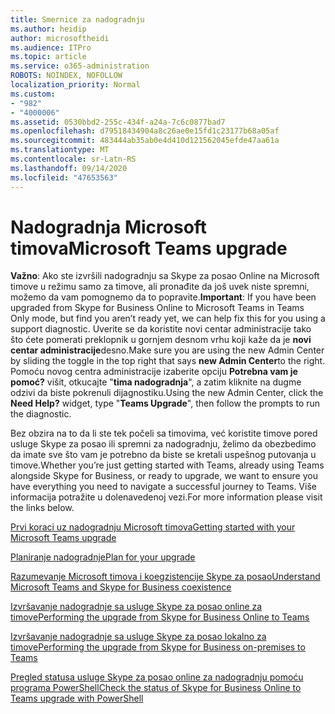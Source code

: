 ```yaml
---
title: Smernice za nadogradnju
ms.author: heidip
author: microsoftheidi
ms.audience: ITPro
ms.topic: article
ms.service: o365-administration
ROBOTS: NOINDEX, NOFOLLOW
localization_priority: Normal
ms.custom:
- "982"
- "4000006"
ms.assetid: 0530bbd2-255c-434f-a24a-7c6c0877bad7
ms.openlocfilehash: d79518434904a8c26ae0e15fd1c23177b68a05af
ms.sourcegitcommit: 483444ab35ab0e4d410d121562045efde47aa61a
ms.translationtype: MT
ms.contentlocale: sr-Latn-RS
ms.lasthandoff: 09/14/2020
ms.locfileid: "47653563"
---
```

# <a name="microsoft-teams-upgrade"></a><span data-ttu-id="bf2d7-102">Nadogradnja Microsoft timova</span><span class="sxs-lookup"><span data-stu-id="bf2d7-102">Microsoft Teams upgrade</span></span>

<span data-ttu-id="bf2d7-103">**Važno**: Ako ste izvršili nadogradnju sa Skype za posao Online na Microsoft timove u režimu samo za timove, ali pronađite da još uvek niste spremni, možemo da vam pomognemo da to popravite.</span><span class="sxs-lookup"><span data-stu-id="bf2d7-103">**Important**: If you have been upgraded from Skype for Business Online to Microsoft Teams in Teams Only mode, but find you aren’t ready yet, we can help fix this for you using a support diagnostic.</span></span> <span data-ttu-id="bf2d7-104">Uverite se da koristite novi centar administracije tako što ćete pomerati preklopnik u gornjem desnom vrhu koji kaže da je **novi centar administracije**desno.</span><span class="sxs-lookup"><span data-stu-id="bf2d7-104">Make sure you are using the new Admin Center by sliding the toggle in the top right that says **new Admin Center**to the right.</span></span> <span data-ttu-id="bf2d7-105">Pomoću novog centra administracije izaberite opciju **Potrebna vam je pomoć?** višit, otkucajte "**tima nadogradnja**", a zatim kliknite na dugme odzivi da biste pokrenuli dijagnostiku.</span><span class="sxs-lookup"><span data-stu-id="bf2d7-105">Using the new Admin Center, click the **Need Help?** widget, type "**Teams Upgrade**", then follow the prompts to run the diagnostic.</span></span>

<span data-ttu-id="bf2d7-106">Bez obzira na to da li ste tek počeli sa timovima, već koristite timove pored usluge Skype za posao ili spremni za nadogradnju, želimo da obezbedimo da imate sve što vam je potrebno da biste se kretali uspešnog putovanja u timove.</span><span class="sxs-lookup"><span data-stu-id="bf2d7-106">Whether you’re just getting started with Teams, already using Teams alongside Skype for Business, or ready to upgrade, we want to ensure you have everything you need to navigate a successful journey to Teams.</span></span> <span data-ttu-id="bf2d7-107">Više informacija potražite u dolenavedenoj vezi.</span><span class="sxs-lookup"><span data-stu-id="bf2d7-107">For more information please visit the links below.</span></span>

[<span data-ttu-id="bf2d7-108">Prvi koraci uz nadogradnju Microsoft timova</span><span class="sxs-lookup"><span data-stu-id="bf2d7-108">Getting started with your Microsoft Teams upgrade</span></span>](https://docs.microsoft.com/MicrosoftTeams/upgrade-start-here)

[<span data-ttu-id="bf2d7-109">Planiranje nadogradnje</span><span class="sxs-lookup"><span data-stu-id="bf2d7-109">Plan for your upgrade</span></span>](https://docs.microsoft.com/MicrosoftTeams/upgrade-plan-journey)

[<span data-ttu-id="bf2d7-110">Razumevanje Microsoft timova i koegzistencije Skype za posao</span><span class="sxs-lookup"><span data-stu-id="bf2d7-110">Understand Microsoft Teams and Skype for Business coexistence</span></span>](https://docs.microsoft.com/MicrosoftTeams/teams-and-skypeforbusiness-coexistence-and-interoperability)

[<span data-ttu-id="bf2d7-111">Izvršavanje nadogradnje sa usluge Skype za posao online za timove</span><span class="sxs-lookup"><span data-stu-id="bf2d7-111">Performing the upgrade from Skype for Business Online to Teams</span></span>](https://docs.microsoft.com/MicrosoftTeams/upgrade-to-teams-execute-skypeforbusinessonline)

[<span data-ttu-id="bf2d7-112">Izvršavanje nadogradnje sa usluge Skype za posao lokalno za timove</span><span class="sxs-lookup"><span data-stu-id="bf2d7-112">Performing the upgrade from Skype for Business on-premises to Teams</span></span>](https://docs.microsoft.com/MicrosoftTeams/upgrade-to-teams-execute-skypeforbusinesshybridonprem)
 
[<span data-ttu-id="bf2d7-113">Pregled statusa usluge Skype za posao online za nadogradnju pomoću programa PowerShell</span><span class="sxs-lookup"><span data-stu-id="bf2d7-113">Check the status of Skype for Business Online to Teams upgrade with PowerShell</span></span>](https://docs.microsoft.com/powershell/module/skype/get-csteamsupgradestatus?view=skype-ps)